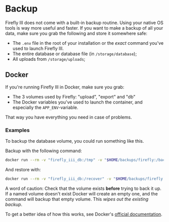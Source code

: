 # Backup

Firefly III does not come with a built-in backup routine. Using your native OS tools is way more useful and faster. If you want to make a backup of all your data, make sure you grab the following and store it somewhere safe:

- The `.env` file in the root of your installation or the _exact_ command you've used to launch Firefly III.
- The entire database or database file (in `/storage/database`);
- All uploads from `/storage/uploads`;

## Docker

If you're running Firefly III in Docker, make sure you grab:

- The 3 volumes used by Firefly: "upload", "export" and "db"
- The Docker variables you've used to launch the container, and especially the `APP_ENV`-variable.

That way you have everything you need in case of problems.

### Examples

To backup the database volume, you could run something like this.

Backup with the following command:

```bash
docker run --rm -v "firefly_iii_db:/tmp" -v "$HOME/backups/firefly:/backup" ubuntu tar -czvf /backup/firefly_db.tar /tmp
```

And restore with:

```bash
docker run --rm -v "firefly_iii_db:/recover" -v "$HOME/backups/firefly:/backup" ubuntu tar -xvf /backup/firefly_db.tar -C /recover --strip 1
```

A word of caution: Check that the volume exists **before** trying to back it up. If a named volume doesn't exist Docker will create an empty one, and the command will backup that empty volume. This *wipes out the existing backup*.

To get a better idea of how this works, see Docker's [official documentation](https://docs.docker.com/storage/volumes/#backup-restore-or-migrate-data-volumes).
